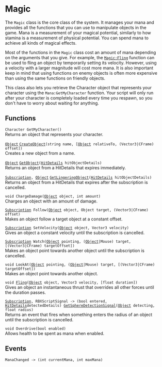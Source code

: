 # Magic
The `Magic` class is the core class of the system. It manages your mana and provides all the functions that you can use to manipulate objects in the game. Mana is a measurement of your magical potential, similarly to how stamina is a measurement of physical potential. You can spend mana to achieve all kinds of magical effects.

Most of the functions in the `Magic` class cost an amount of mana depending on the arguments that you give. For example, the [`Magic:Fling`](./Fling/) function can be used to fling an object by temporarily setting its velocity. However, using a velocity with a larger magnitude will cost more mana. It is also important keep in mind that using functions on enemy objects is often more expensive than using the same functions on friendly objects.

This class also lets you retrieve the Character object that represents your character using the `Mana:GetMyCharacter` function. Your script will only run after your character is completely loaded every time you respawn, so you don't have to worry about waiting for anything.

## Functions
`Character GetMyCharacter()`  
Returns an object that represents your character.

[`Object`][obj] [`CreateObject`](./CreateObject/)`(string name, [`[`Object`][obj]` relativeTo, (Vector3|CFrame) offset])`  
Creates a new object from a name.

[`Object`][obj] [`GetObject`](./GetObject/)`(`[`HitDetails`][hit]` hitObjectDetails)`  
Returns an object from a HitDetails that expires immediately.

[`Subscription`][sub]`, `[`Object`][obj] [`GetLingeringObject`](./GetLingeringObject/)`(`[`HitDetails`][hit]` hitObjectDetails)`  
Returns an object from a HitDetails that expires after the subscription is cancelled.

`void ChargeDamage(`[`Object`][obj]` object, int amount)`  
Charges an object with an amount of damage.

[`Subscription`][sub]` Follow(`[`Object`][obj]` object, Object target, (Vector3|CFrame) offset)`  
Makes an object follow a target object at a constant offset.

[`Subscription`][sub]` SetVelocity(`[`Object`][obj]` object, Vector3 velocity)`  
Gives an object a constant velocity until the subscription is cancelled.

[`Subscription`][sub]` Watch(`[`Object`][obj]` pointing, (`[`Object`][obj]`|Mouse) target, [(Vector3|CFrame) targetOffset])`  
Makes an object point towards another object until the subscription is cancelled.

`void LookAt(`[`Object`][obj]` pointing, (`[`Object`][obj]`|Mouse) target, [(Vector3|CFrame) targetOffset])`  
Makes an object point towards another object.

`void `[`Fling`](./Fling/)`(`[`Object`][obj]` object, Vector3 velocity, [float duration])`  
Gives an object an instantaneous thrust that overrides all other forces until the duration passes.

[`Subscription`][sub]`, RBXScriptSignal -> (bool entered, `[`HitDetails`][hit]` detectedDetails)  `[`GetSphereDetectionSignal`](./GetSphereDetectionSignal/)`(`[`Object`][obj]` detecting, float radius)`  
Returns an event that fires when something enters the radius of an object until the subscription is cancelled.

`void Overdrive(bool enabled)`  
Allows health to be spent as mana when enabled.

## Events
`ManaChanged -> (int currentMana, int maxMana)`

[obj]: ../object/
[sub]: ../subscription/
[hit]: ../hitdetails/